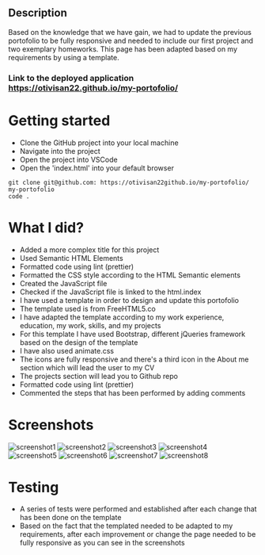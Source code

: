 ## Description

Based on the knowledge that we have gain, we had to update the previous portofolio to be fully responsive and needed to include our first project and two exemplary homeworks.
This page has been adapted based on my requirements by using a template.

### Link to the deployed application https://otivisan22.github.io/my-portofolio/

# Getting started

- Clone the GitHub project into your local machine
- Navigate into the project
- Open the project into VSCode
- Open the 'index.html' into your default browser

```
git clone git@github.com: https://otivisan22github.io/my-portofolio/
my-portofolio
code .

```

# What I did?

- Added a more complex title for this project
- Used Semantic HTML Elements
- Formatted code using lint (prettier)
- Formatted the CSS style according to the HTML Semantic elements
- Created the JavaScript file
- Checked if the JavaScript file is linked to the html.index
- I have used a template in order to design and update this portofolio
- The template used is from FreeHTML5.co
- I have adapted the template according to my work experience, education, my work, skills, and my projects
- For this template I have used Bootstrap, different jQueries framework based on the design of the template
- I have also used animate.css
- The icons are fully responsive and there's a third icon in the About me section which will lead the user to my CV
- The projects section will lead you to Github repo
- Formatted code using lint (prettier)
- Commented the steps that has been performed by adding comments

# Screenshots

![screenshot1](./assets/screenshots/porto1.png)
![screenshot2](./assets/screenshots/porto2.png)
![screenshot3](./assets/screenshots/porto3.png)
![screenshot4](./assets/screenshots/porto4.png)
![screenshot5](./assets/screenshots/porto5.png)
![screenshot6](./assets/screenshots/porto6.png)
![screenshot7](./assets/screenshots/mobile.png)
![screenshot8](./assets/screenshots/ipad.png)

# Testing

- A series of tests were performed and established after each change that has been done on the template
- Based on the fact that the templated needed to be adapted to my requirements, after each improvement or change the page needed to be fully responsive as you can see in the screenshots
